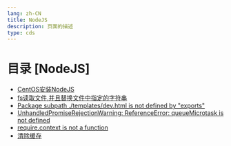 ```yaml
---
lang: zh-CN   
title: NodeJS    
description: 页面的描述  
type: cds
---
```


# 目录 [NodeJS]

[dir.start]: <>

- [CentOS安装NodeJS](CentOS安装NodeJS.md)  
- [fs读取文件,并且替换文件中指定的字符串](fs读取文件,并且替换文件中指定的字符串.md)  
- [Package subpath ./templates/dev.html is not defined by "exports"](PackageSubpathTemplatesDevHtmlIsNotDefinedByExports.md)  
- [UnhandledPromiseRejectionWarning: ReferenceError: queueMicrotask is not defined](queueMicrotaskIsNotDefined.md)  
- [require.context is not a function](requireContextIsNotAfunction.md)  
- [清除缓存](清除缓存.md)  

[dir.end]: <>

<AdsbyGoogle slot="7889564278" layout="in-article"/>

<Comment></Comment>
